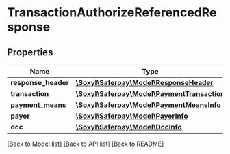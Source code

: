# TransactionAuthorizeReferencedResponse

## Properties
Name | Type | Description | Notes
------------ | ------------- | ------------- | -------------
**response_header** | [**\Soxyl\Saferpay\Model\ResponseHeader**](ResponseHeader.md) |  | 
**transaction** | [**\Soxyl\Saferpay\Model\PaymentTransaction**](PaymentTransaction.md) |  | 
**payment_means** | [**\Soxyl\Saferpay\Model\PaymentMeansInfo**](PaymentMeansInfo.md) |  | 
**payer** | [**\Soxyl\Saferpay\Model\PayerInfo**](PayerInfo.md) |  | [optional] 
**dcc** | [**\Soxyl\Saferpay\Model\DccInfo**](DccInfo.md) |  | [optional] 

[[Back to Model list]](../README.md#documentation-for-models) [[Back to API list]](../README.md#documentation-for-api-endpoints) [[Back to README]](../README.md)


